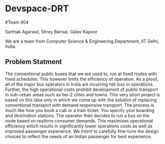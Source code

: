 # Devspace-DRT

#Team 404

Sarthak Agarwal, Shrey Bansal, Galav Kapoor

We are a team from Computer Science & Engineering Department, IIT Delhi, India. 

## Problem Statment

The conventional public buses that we are used to, run at fixed routes with fixed schedules. This however limits the efficiency of operation. As a proof, all of the major bus operators in India are incurring net loss in operations. Further, the high operational costs prohibit development of public transport in sub-urban areas such as tier-2 cities and towns. This very short project is based on this idea only in which we come up with the solution of replacing conventional transport with demand responsive transport. The process is much like how you book a cab or a train ticket. You specify your boarding and destination stations. The operator then decides to run a bus on the route based on realtime consumer demands. This maximises operational efficiency which results in significantly lower operations costs as well as improved passenger experience. We intent to carefully fine-tune the design choices to reflect the needs of an Indian passenger for best experience.
